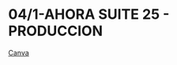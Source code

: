 # 04/1-AHORA SUITE 25 - PRODUCCION

[Canva]

[Canva]: https://www.canva.com/design/DAGdGdddy6g/eYovfIIZhwY7O-tvRpc6NA/view?utlId=h958b5d07cb
